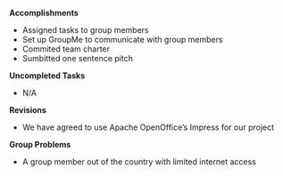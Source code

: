 **Accomplishments**

  * Assigned tasks to group members
  * Set up GroupMe to communicate with group members
  * Commited team charter
  * Sumbitted one sentence pitch
  
**Uncompleted Tasks**
  * N/A
  
**Revisions**
  * We have agreed to use Apache OpenOffice’s Impress for our project
  
**Group Problems**
  * A group member out of the country with limited internet access
